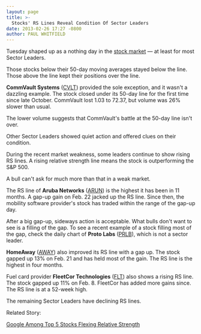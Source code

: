 ```yaml
---
layout: page
title: >-
  Stocks' RS Lines Reveal Condition Of Sector Leaders
date: 2013-02-26 17:27 -0800
author: PAUL WHITFIELD
---
```





Tuesday shaped up as a nothing day in the [stock market](https://www.investors.com/stock-market-today) — at least for most Sector Leaders.


Those stocks below their 50-day moving averages stayed below the line. Those above the line kept their positions over the line.


**CommVault Systems** ([CVLT](https://research.investors.com/quote.aspx?symbol=CVLT)) provided the sole exception, and it wasn't a dazzling example. The stock closed under its 50-day line for the first time since late October. CommVault lost 1.03 to 72.37, but volume was 26% slower than usual.


The lower volume suggests that CommVault's battle at the 50-day line isn't over.


Other Sector Leaders showed quiet action and offered clues on their condition.


During the recent market weakness, some leaders continue to show rising RS lines. A rising relative strength line means the stock is outperforming the S&P 500.


A bull can't ask for much more than that in a weak market.


The RS line of **Aruba Networks** ([ARUN](https://research.investors.com/quote.aspx?symbol=ARUN)) is the highest it has been in 11 months. A gap-up gain on Feb. 22 jacked up the RS line. Since then, the mobility software provider's stock has traded within the range of the gap-up day.


After a big gap-up, sideways action is acceptable. What bulls don't want to see is a filling of the gap. To see a recent example of a stock filling most of the gap, check the daily chart of **Proto Labs** ([PRLB](https://research.investors.com/quote.aspx?symbol=PRLB)), which is not a sector leader.


**HomeAway** ([AWAY](https://research.investors.com/quote.aspx?symbol=AWAY)) also improved its RS line with a gap up. The stock gapped up 13% on Feb. 21 and has held most of the gain. The RS line is the highest in four months.


Fuel card provider **FleetCor Technologies** ([FLT](https://research.investors.com/quote.aspx?symbol=FLT)) also shows a rising RS line. The stock gapped up 11% on Feb. 8. FleetCor has added more gains since. The RS line is at a 52-week high.


The remaining Sector Leaders have declining RS lines.


Related Story:


[Google Among Top 5 Stocks Flexing Relative Strength](http://news.investors.com/business/022613-645740-google-gilead-bolting-rs-lines-in-market-correction.htm)




